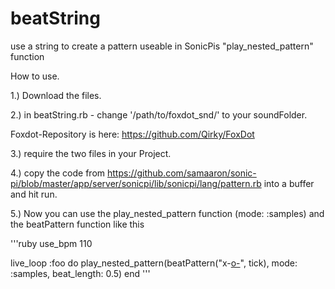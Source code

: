 # beatString
use a string to create a pattern useable in SonicPis "play_nested_pattern" function

How to use.

1.) Download the files.

2.) in beatString.rb - change '/path/to/foxdot_snd/' to your soundFolder.

Foxdot-Repository is here: https://github.com/Qirky/FoxDot

3.) require the two files in your Project.

4.) copy the code from https://github.com/samaaron/sonic-pi/blob/master/app/server/sonicpi/lib/sonicpi/lang/pattern.rb into a buffer and hit run.

5.) Now you can use the play_nested_pattern function (mode: :samples) and the beatPattern function like this

'''ruby
use_bpm 110

live_loop :foo do
  play_nested_pattern(beatPattern("x-[o-](-:1l)", tick),
                      mode: :samples,
                      beat_length: 0.5)
end
'''
